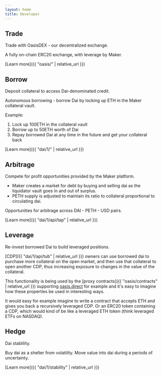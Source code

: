 ```yaml
---
layout: home
title: Developer
---
```


## Trade
<p class="lead">Trade with OasisDEX - our decentralized exchange. </p>

A fully on-chain ERC20 exchange, with leverage by Maker.

[Learn more]({{ "oasis/" | relative_url }})

## Borrow
<p class="lead">Deposit collateral to access Dai-denominated credit.</p>

Autonomous borrowing - borrow Dai by locking up ETH in the Maker collateral
vault.

Example:

1. Lock up 100ETH in the collateral vault
2. Borrow up to 50ETH worth of Dai
3. Repay borrowed Dai at any time in the future and get your collateral back

[Learn more]({{ "dai/1/" | relative_url }})

## Arbitrage
<p class="lead">Compete for profit opportunities provided by the Maker platform.</p>

* Maker creates a market for debt by buying and selling dai as the liquidator vault goes in and out of surplus.
* PETH supply is adjusted to maintain its ratio to collateral proportional to circulating dai.

Opportunities for arbitrage across DAI - PETH - USD pairs.

[Learn more]({{ "dai/1/api/tap" | relative_url }})

## Leverage
<p class="lead">Re-invest borrowed Dai to build leveraged positions.</p>

[CDP]({{ "dai/1/api/tub" | relative_url }}) owners can use borrowed dai to
purchase more collateral on the open market, and then use that collateral to
open another CDP, thus increasing exposure to changes in the value of the
collateral.

This functionality is being used by the [proxy contracts]({{ "oasis/contracts"
| relative_url }}) supporting [oasis.direct](https://oasis.direct) for example
and it's easy to imagine how these properties be used in interesting ways.

It would easy for example imagine to write a contract that accepts ETH and gives you back a
recursively leveraged CDP. Or an ERC20 token containing a CDP, which would kind
of be like a leveraged ETH token (think leveraged ETFs on NASDAQ).

## Hedge
<p class="lead">Dai stablility.</p>

Buy dai as a shelter from volatility. Move value into dai during a periods of uncertainty.

[Learn more]({{ "dai/1/stability" | relative_url }})
